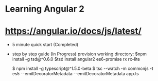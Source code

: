 # Learning Angular 2 
# https://angular.io/docs/js/latest/

- 5 minute quick start (Completed)
- step by step guide (In Progress)
    provision working directory:
    $npm install -g tsd@^0.6.0
    $tsd install angular2 es6-promise rx rx-lite

    $ npm install -g typescript@^1.5.0-beta
    $ tsc --watch -m commonjs -t es5 --emitDecoratorMetadata --emitDecoratorMetadata app.ts